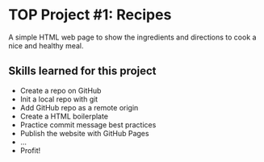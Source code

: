 # TOP Project #1: Recipes

A simple HTML web page to show the ingredients and directions to cook a nice and healthy meal.

## Skills learned for this project

- Create a repo on GitHub
- Init a local repo with git
- Add GitHub repo as a remote origin
- Create a HTML boilerplate
- Practice commit message best practices
- Publish the website with GitHub Pages
- ...
- Profit!
